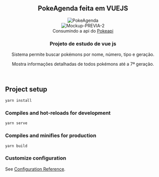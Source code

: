 <br/>
<div align="center">
  <h2>PokeAgenda feita em VUEJS</h2>
	<img src="https://i.ibb.co/RyCBXHj/Prancheta-4.png" alt="PokeAgenda" />
  <br />
  <img src="https://i.ibb.co/mh0FBbT/Mockup-PREVIA-2.png" alt="Mockup-PREVIA-2" border="0" />
  <br />
	Consumindo a api do <a href="https://pokeapi.co/"> Pokeapi</a>
   <br />

<h3>Projeto de estudo de vue js</h3>
<p>Sistema permite buscar pokémons por nome, número, tipo e geração.</p>
<p>Mostra informações detalhadas de todos pokémons até a 7ª geração.</p>

</div>
   <br />

## Project setup
```
yarn install
```

### Compiles and hot-reloads for development
```
yarn serve
```

### Compiles and minifies for production
```
yarn build
```

### Customize configuration
See [Configuration Reference](https://cli.vuejs.org/config/).
